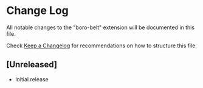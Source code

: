 # Change Log

All notable changes to the "boro-belt" extension will be documented in this file.

Check [Keep a Changelog](http://keepachangelog.com/) for recommendations on how to structure this file.

## [Unreleased]

- Initial release
